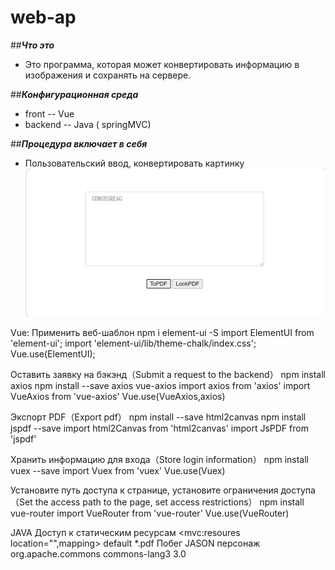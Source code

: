 # web-ap
##***Что это***
  - Это программа, которая может конвертировать информацию в изображения и сохранять на сервере.
  
##***Конфигурационная среда***
   - front -- Vue
   - backend -- Java ( springMVC)
   
##***Процедура включает в себя***
   - Пользовательский ввод, конвертировать картинку
	![makdown](1.jpg)

   

Vue:
 Применить веб-шаблон
    npm i element-ui -S 
    import ElementUI from 'element-ui';
    import 'element-ui/lib/theme-chalk/index.css';
    Vue.use(ElementUI);
    
 Оставить заявку на бэкэнд（Submit a request to the backend）
    npm install axios
    npm install --save axios vue-axios
    import axios from 'axios'
    import VueAxios from 'vue-axios'
    Vue.use(VueAxios,axios)
    
 Экспорт PDF（Export pdf）
    npm install --save html2canvas 
    npm install jspdf --save
    import html2Canvas from 'html2canvas'
    import JsPDF from 'jspdf'
    
 Хранить информацию для входа（Store login information） 
    npm install vuex --save
    import Vuex from 'vuex'
    Vue.use(Vuex)
    
 Установите путь доступа к странице, установите ограничения доступа （Set the access path to the page, set access restrictions）
    npm install vue-router
    import VueRouter from 'vue-router'
    Vue.use(VueRouter)
    
JAVA
 Доступ к статическим ресурсам
    <mvc:resoures location="",mapping>
    <servlet-mapping>
    <servlet-name>default</servlet-name>
    <url-pattern>*.pdf</url-pattern>
  </servlet-mapping>
Побег JASON персонаж
   <dependency>
      <groupId>org.apache.commons</groupId>
      <artifactId>commons-lang3</artifactId>
      <version>3.0</version>
    </dependency>
  </dependencies>
   
 
	
